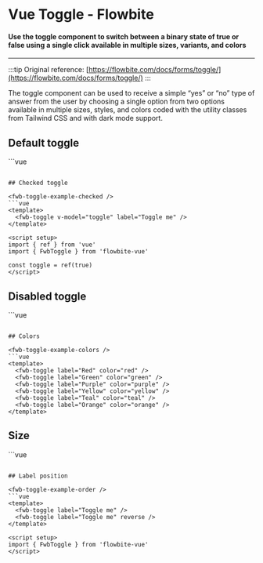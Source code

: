 <script setup>
  import FwbToggleExample from './toggle/examples/FwbToggleExample.vue'
  import FwbToggleExampleChecked from './toggle/examples/FwbToggleExampleChecked.vue'
  import FwbToggleExampleColors from './toggle/examples/FwbToggleExampleColors.vue'
  import FwbToggleExampleDisabled from './toggle/examples/FwbToggleExampleDisabled.vue'
  import FwbToggleExampleSize from './toggle/examples/FwbToggleExampleSize.vue'
  import FwbToggleExampleOrder from './toggle/examples/FwbToggleExampleOrder.vue'
</script>

# Vue Toggle - Flowbite

#### Use the toggle component to switch between a binary state of true or false using a single click available in multiple sizes, variants, and colors

---

:::tip
Original reference: [https://flowbite.com/docs/forms/toggle/](https://flowbite.com/docs/forms/toggle/)
:::

The toggle component can be used to receive a simple “yes” or “no” type of answer from the user by choosing a single option from two options available in multiple sizes, styles, and colors coded with the utility classes from Tailwind CSS and with dark mode support.

## Default toggle

<fwb-toggle-example />
```vue
<template>
  <fwb-toggle v-model="toggle" label="Toggle me" />
</template>

<script setup>
import { ref } from 'vue'
import { FwbToggle } from 'flowbite-vue'

const toggle = ref(false)
</script>
```

## Checked toggle

<fwb-toggle-example-checked />
```vue
<template>
  <fwb-toggle v-model="toggle" label="Toggle me" />
</template>

<script setup>
import { ref } from 'vue'
import { FwbToggle } from 'flowbite-vue'

const toggle = ref(true)
</script>
```

## Disabled toggle

<fwb-toggle-example-disabled />
```vue
<template>
  <fwb-toggle v-model="toggle" disabled label="Can't Toggle me" />
</template>

<script setup>
import { ref } from 'vue'
import { FwbToggle } from 'flowbite'

const toggle = ref(false)
</script>
```

## Colors

<fwb-toggle-example-colors />
```vue
<template>
  <fwb-toggle label="Red" color="red" />
  <fwb-toggle label="Green" color="green" />
  <fwb-toggle label="Purple" color="purple" />
  <fwb-toggle label="Yellow" color="yellow" />
  <fwb-toggle label="Teal" color="teal" />
  <fwb-toggle label="Orange" color="orange" />
</template>
```

## Size

<fwb-toggle-example-size />
```vue
<template>
  <fwb-toggle label="Small" size="sm" />
  <fwb-toggle label="Medium" size="md" />
  <fwb-toggle label="Large" size="lg" />
</template>

<script setup>
import { FwbToggle } from 'flowbite-vue'
</script>
```

## Label position

<fwb-toggle-example-order />
```vue
<template>
  <fwb-toggle label="Toggle me" />
  <fwb-toggle label="Toggle me" reverse />
</template>

<script setup>
import { FwbToggle } from 'flowbite-vue'
</script>
```